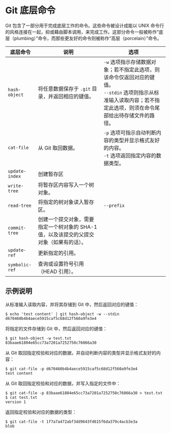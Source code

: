 # Git 底层命令

Git 包含了一部分用于完成底层工作的命令。这些命令被设计成能以 UNIX 命令行的风格连接在一起，抑或藉由脚本调用，来完成工作。这部分命令一般被称作“底层（plumbing）”命令，而那些更友好的命令则被称作“高层（porcelain）”命令。

底层命令 | 说明 | 选项
-------- | ---- | ----
`hash-object` | 将任意数据保存于 `.git` 目录，并返回相应的键值。 | `-w` 选项指示存储数据对象；若不指定此选项，则该命令仅返回对应的键值。<br/>`--stdin` 选项则指示从标准输入读取内容；若不指定此选项，则须在命令尾部给出待存储文件的路径。
`cat-file` | 从 Git 取回数据。 | `-p` 选项可指示自动判断内容的类型并显示格式友好的内容。<br/>`-t` 选项返回指定内容的数据类型。
`update-index` | 创建暂存区 | 
`write-tree` | 将暂存区内容写入一个树对象。 |
`read-tree` | 将指定的树对象读入暂存区。 | `--prefix `
`commit-tree` | 创建一个提交对象，需要指定一个树对象的 SHA-1 值，以及该提交的父提交对象（如果有的话）。 |
`update-ref` | 更新指定的引用。 |
`symbolic-ref` | 查询或设置符号引用（HEAD 引用）。 |

## 示例说明

从标准输入读取内容，并将其存储到 Git 中，然后返回对应的键值：

```
$ echo 'test content' | git hash-object -w --stdin
d670460b4b4aece5915caf5c68d12f560a9fe3e4
```

将指定的文件存储到 Git 中，然后返回对应的键值：

```
$ git hash-object -w test.txt
83baae61804e65cc73a7201a7252750c76066a30
```

从 Git 取回指定校验和对应的数据，并自动判断内容的类型并显示格式友好的内容：

```
$ git cat-file -p d670460b4b4aece5915caf5c68d12f560a9fe3e4
test content
```

从 Git 取回指定校验和对应的数据，并写入指定的文件中：

```
$ git cat-file -p 83baae61804e65cc73a7201a7252750c76066a30 > test.txt
$ cat test.txt
version 1
```

返回指定校验和对应的数据的类型：

```
$ git cat-file -t 1f7a7a472abf3dd9643fd615f6da379c4acb3e3a
blob
```